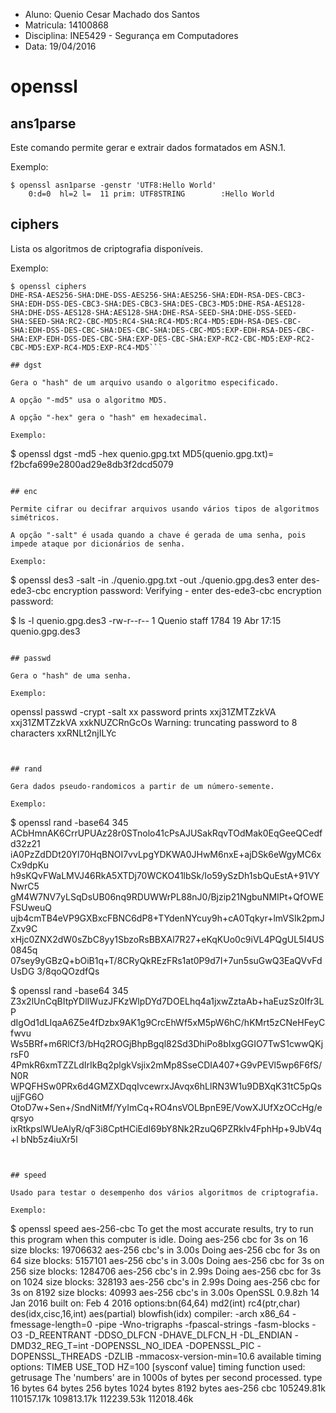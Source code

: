 - Aluno: Quenio Cesar Machado dos Santos
- Matricula: 14100868
- Disciplina: INE5429 - Segurança em Computadores
- Data: 19/04/2016

# openssl

## ans1parse

Este comando permite gerar e extrair dados formatados em ASN.1.

Exemplo:

```
$ openssl asn1parse -genstr 'UTF8:Hello World'
    0:d=0  hl=2 l=  11 prim: UTF8STRING        :Hello World
```

## ciphers

Lista os algoritmos de criptografia disponíveis.

Exemplo:

```
$ openssl ciphers
DHE-RSA-AES256-SHA:DHE-DSS-AES256-SHA:AES256-SHA:EDH-RSA-DES-CBC3-SHA:EDH-DSS-DES-CBC3-SHA:DES-CBC3-SHA:DES-CBC3-MD5:DHE-RSA-AES128-SHA:DHE-DSS-AES128-SHA:AES128-SHA:DHE-RSA-SEED-SHA:DHE-DSS-SEED-SHA:SEED-SHA:RC2-CBC-MD5:RC4-SHA:RC4-MD5:RC4-MD5:EDH-RSA-DES-CBC-SHA:EDH-DSS-DES-CBC-SHA:DES-CBC-SHA:DES-CBC-MD5:EXP-EDH-RSA-DES-CBC-SHA:EXP-EDH-DSS-DES-CBC-SHA:EXP-DES-CBC-SHA:EXP-RC2-CBC-MD5:EXP-RC2-CBC-MD5:EXP-RC4-MD5:EXP-RC4-MD5```

## dgst

Gera o "hash" de um arquivo usando o algoritmo especificado.

A opção "-md5" usa o algoritmo MD5.

A opção "-hex" gera o "hash" em hexadecimal.

Exemplo:

```
$ openssl dgst -md5 -hex quenio.gpg.txt
MD5(quenio.gpg.txt)= f2bcfa699e2800ad29e8db3f2dcd5079
```

## enc

Permite cifrar ou decifrar arquivos usando vários tipos de algoritmos simétricos.

A opção "-salt" é usada quando a chave é gerada de uma senha, pois impede ataque por dicionários de senha.

Exemplo:

```
$ openssl des3 -salt -in ./quenio.gpg.txt -out ./quenio.gpg.des3
enter des-ede3-cbc encryption password:
Verifying - enter des-ede3-cbc encryption password:

$ ls -l quenio.gpg.des3
-rw-r--r--  1 Quenio  staff  1784 19 Abr 17:15 quenio.gpg.des3
```

## passwd

Gera o "hash" de uma senha.

Exemplo:

```
openssl passwd -crypt -salt xx password prints xxj31ZMTZzkVA
xxj31ZMTZzkVA
xxkNUZCRnGcOs
Warning: truncating password to 8 characters
xxRNLt2njILYc
```


## rand

Gera dados pseudo-randomicos a partir de um número-semente.

Exemplo:

```
$ openssl rand -base64 345
ACbHmnAK6CrrUPUAz28r0STnolo41cPsAJUSakRqvTOdMak0EqGeeQCedfd32z21
iA0PzZdDDt20Yl70HqBNOI7vvLpgYDKWA0JHwM6nxE+ajDSk6eWgyMC6xCx9dpKu
h9sKQvFWaLMVJ46RkA5XTDj70WCKO41lbSk/Io59ySzDh1sbQuEstA+91VYNwrC5
gM4W7NV7yLSqDsUB06nq9RDUWWrPL88nJ0/Bjzip21NgbuNMIPt+QfOWEFSUweuQ
ujb4cmTB4eVP9GXBxcFBNC6dP8+TYdenNYcuy9h+cA0Tqkyr+lmVSIk2pmJZxv9C
xHjc0ZNX2dW0sZbC8yy1SbzoRsBBXAl7R27+eKqKUo0c9iVL4PQgUL5I4US0845q
07sey9yGBzQ+bOiB1q+T/8CRyQkREzFRs1at0P9d7I+7un5suGwQ3EaQVvFdUsDG
3/8qoQOzdfQs

$ openssl rand -base64 345
Z3x2lUnCqBItpYDlIWuzJFKzWlpDYd7DOELhq4a1jxwZztaAb+haEuzSz0Ifr3LP
dIgOd1dLIqaA6Z5e4fDzbx9AK1g9CrcEhWf5xM5pW6hC/hKMrt5zCNeHFeyCfwvu
Ws5BRf+m6RlCf3/bHq2ROGjBhpBgql82Sd3DhiPo8bIxgGGIO7TwS1cwwQKjrsF0
4PmkR6xmTZZLdIrIkBq2plgkVsjix2mMp8SseCDIA407+G9vPEVl5wp6F6fS/N0R
WPQFHSw0PRx6d4GMZXDqqIvcewrxJAvqx6hLlRN3W1u9DBXqK31tC5pQsujjFG6O
OtoD7w+Sen+/SndNitMf/YyImCq+RO4nsVOLBpnE9E/VowXJUfXzOCcHg/eqrsyo
ixRtkpslWUeAlyR/qF3i8CptHCiEdI69bY8Nk2RzuQ6PZRklv4FphHp+9JbV4q+l
bNb5z4iuXr5l
```


## speed

Usado para testar o desempenho dos vários algoritmos de criptografia.

Exemplo:

```
$ openssl speed aes-256-cbc
To get the most accurate results, try to run this
program when this computer is idle.
Doing aes-256 cbc for 3s on 16 size blocks: 19706632 aes-256 cbc's in 3.00s
Doing aes-256 cbc for 3s on 64 size blocks: 5157101 aes-256 cbc's in 3.00s
Doing aes-256 cbc for 3s on 256 size blocks: 1284706 aes-256 cbc's in 2.99s
Doing aes-256 cbc for 3s on 1024 size blocks: 328193 aes-256 cbc's in 2.99s
Doing aes-256 cbc for 3s on 8192 size blocks: 40993 aes-256 cbc's in 3.00s
OpenSSL 0.9.8zh 14 Jan 2016
built on: Feb  4 2016
options:bn(64,64) md2(int) rc4(ptr,char) des(idx,cisc,16,int) aes(partial) blowfish(idx)
compiler: -arch x86_64 -fmessage-length=0 -pipe -Wno-trigraphs -fpascal-strings -fasm-blocks -O3 -D_REENTRANT -DDSO_DLFCN -DHAVE_DLFCN_H -DL_ENDIAN -DMD32_REG_T=int -DOPENSSL_NO_IDEA -DOPENSSL_PIC -DOPENSSL_THREADS -DZLIB -mmacosx-version-min=10.6
available timing options: TIMEB USE_TOD HZ=100 [sysconf value]
timing function used: getrusage
The 'numbers' are in 1000s of bytes per second processed.
type             16 bytes     64 bytes    256 bytes   1024 bytes   8192 bytes
aes-256 cbc     105249.81k   110157.17k   109813.17k   112239.53k   112018.46k
```
